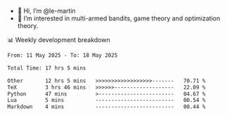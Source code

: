 - 👋 Hi, I’m @le-martin
- 👀 I’m interested in multi-armed bandits, game theory and optimization theory.
<!---- 💞️ I’m looking to collaborate on ...
- 📫 How to reach me ...-->

<!---
Tutorial for using WakaTime stats in GitHub profile: https://github.com/athul/waka-readme
-->

📊 Weekly development breakdown
<!--START_SECTION:waka-->

```txt
From: 11 May 2025 - To: 18 May 2025

Total Time: 17 hrs 5 mins

Other       12 hrs 5 mins   >>>>>>>>>>>>>>>>>>-------   70.71 %
TeX         3 hrs 46 mins   >>>>>>-------------------   22.09 %
Python      47 mins         >------------------------   04.67 %
Lua         5 mins          -------------------------   00.54 %
Markdown    4 mins          -------------------------   00.44 %
```

<!--END_SECTION:waka-->

<!---
le-martin/le-martin is a ✨ special ✨ repository because its `README.md` (this file) appears on your GitHub profile.
You can click the Preview link to take a look at your changes.
--->
